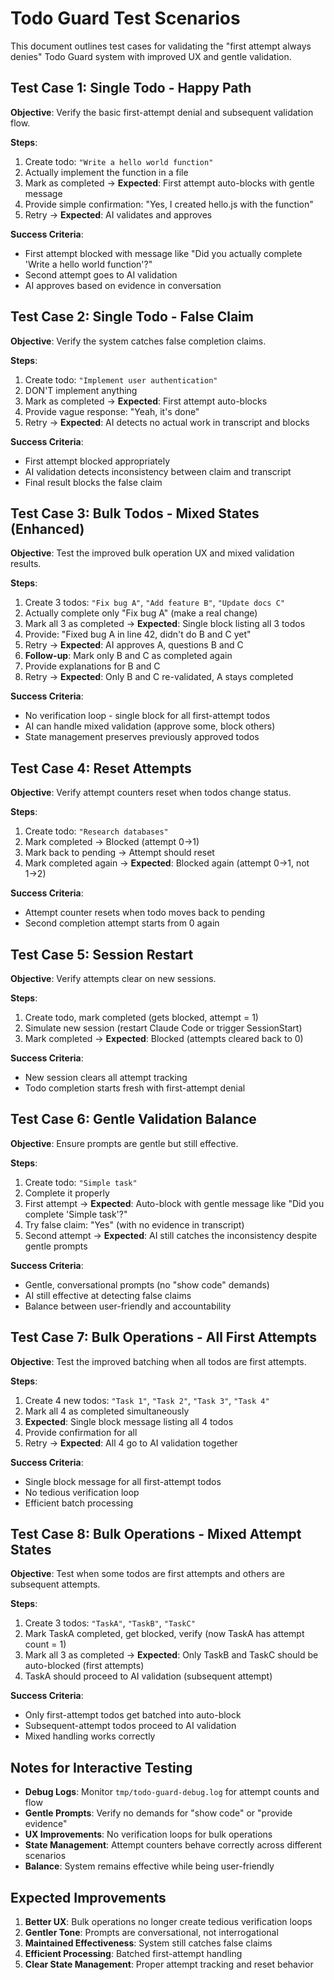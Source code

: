 # Todo Guard Test Scenarios

This document outlines test cases for validating the "first attempt always denies" Todo Guard system with improved UX and gentle validation.

## Test Case 1: Single Todo - Happy Path

**Objective**: Verify the basic first-attempt denial and subsequent validation flow.

**Steps**:

1. Create todo: `"Write a hello world function"`
2. Actually implement the function in a file
3. Mark as completed → **Expected**: First attempt auto-blocks with gentle message
4. Provide simple confirmation: "Yes, I created hello.js with the function"
5. Retry → **Expected**: AI validates and approves

**Success Criteria**:

- First attempt blocked with message like "Did you actually complete 'Write a hello world function'?"
- Second attempt goes to AI validation
- AI approves based on evidence in conversation

## Test Case 2: Single Todo - False Claim

**Objective**: Verify the system catches false completion claims.

**Steps**:

1. Create todo: `"Implement user authentication"`
2. DON'T implement anything
3. Mark as completed → **Expected**: First attempt auto-blocks
4. Provide vague response: "Yeah, it's done"
5. Retry → **Expected**: AI detects no actual work in transcript and blocks

**Success Criteria**:

- First attempt blocked appropriately
- AI validation detects inconsistency between claim and transcript
- Final result blocks the false claim

## Test Case 3: Bulk Todos - Mixed States (Enhanced)

**Objective**: Test the improved bulk operation UX and mixed validation results.

**Steps**:

1. Create 3 todos: `"Fix bug A"`, `"Add feature B"`, `"Update docs C"`
2. Actually complete only "Fix bug A" (make a real change)
3. Mark all 3 as completed → **Expected**: Single block listing all 3 todos
4. Provide: "Fixed bug A in line 42, didn't do B and C yet"
5. Retry → **Expected**: AI approves A, questions B and C
6. **Follow-up**: Mark only B and C as completed again
7. Provide explanations for B and C
8. Retry → **Expected**: Only B and C re-validated, A stays completed

**Success Criteria**:

- No verification loop - single block for all first-attempt todos
- AI can handle mixed validation (approve some, block others)
- State management preserves previously approved todos

## Test Case 4: Reset Attempts

**Objective**: Verify attempt counters reset when todos change status.

**Steps**:

1. Create todo: `"Research databases"`
2. Mark completed → Blocked (attempt 0→1)
3. Mark back to pending → Attempt should reset
4. Mark completed again → **Expected**: Blocked again (attempt 0→1, not 1→2)

**Success Criteria**:

- Attempt counter resets when todo moves back to pending
- Second completion attempt starts from 0 again

## Test Case 5: Session Restart

**Objective**: Verify attempts clear on new sessions.

**Steps**:

1. Create todo, mark completed (gets blocked, attempt = 1)
2. Simulate new session (restart Claude Code or trigger SessionStart)
3. Mark completed → **Expected**: Blocked (attempts cleared back to 0)

**Success Criteria**:

- New session clears all attempt tracking
- Todo completion starts fresh with first-attempt denial

## Test Case 6: Gentle Validation Balance

**Objective**: Ensure prompts are gentle but still effective.

**Steps**:

1. Create todo: `"Simple task"`
2. Complete it properly
3. First attempt → **Expected**: Auto-block with gentle message like "Did you complete 'Simple task'?"
4. Try false claim: "Yes" (with no evidence in transcript)
5. Second attempt → **Expected**: AI still catches the inconsistency despite gentle prompts

**Success Criteria**:

- Gentle, conversational prompts (no "show code" demands)
- AI still effective at detecting false claims
- Balance between user-friendly and accountability

## Test Case 7: Bulk Operations - All First Attempts

**Objective**: Test the improved batching when all todos are first attempts.

**Steps**:

1. Create 4 new todos: `"Task 1"`, `"Task 2"`, `"Task 3"`, `"Task 4"`
2. Mark all 4 as completed simultaneously
3. **Expected**: Single block message listing all 4 todos
4. Provide confirmation for all
5. Retry → **Expected**: All 4 go to AI validation together

**Success Criteria**:

- Single block message for all first-attempt todos
- No tedious verification loop
- Efficient batch processing

## Test Case 8: Bulk Operations - Mixed Attempt States

**Objective**: Test when some todos are first attempts and others are subsequent attempts.

**Steps**:

1. Create 3 todos: `"TaskA"`, `"TaskB"`, `"TaskC"`
2. Mark TaskA completed, get blocked, verify (now TaskA has attempt count = 1)
3. Mark all 3 as completed → **Expected**: Only TaskB and TaskC should be auto-blocked (first attempts)
4. TaskA should proceed to AI validation (subsequent attempt)

**Success Criteria**:

- Only first-attempt todos get batched into auto-block
- Subsequent-attempt todos proceed to AI validation
- Mixed handling works correctly

## Notes for Interactive Testing

- **Debug Logs**: Monitor `tmp/todo-guard-debug.log` for attempt counts and flow
- **Gentle Prompts**: Verify no demands for "show code" or "provide evidence"
- **UX Improvements**: No verification loops for bulk operations
- **State Management**: Attempt counters behave correctly across different scenarios
- **Balance**: System remains effective while being user-friendly

## Expected Improvements

1. **Better UX**: Bulk operations no longer create tedious verification loops
2. **Gentler Tone**: Prompts are conversational, not interrogational
3. **Maintained Effectiveness**: System still catches false claims
4. **Efficient Processing**: Batched first-attempt handling
5. **Clear State Management**: Proper attempt tracking and reset behavior
